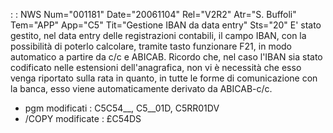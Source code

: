  :  : NWS Num="001181" Date="20061104" Rel="V2R2" Atr="S. Buffoli" Tem="APP" App="C5" Tit="Gestione IBAN da data entry" Sts="20"
E' stato gestito, nel data entry delle registrazioni contabili, il campo IBAN, con la possibilità di
poterlo calcolare, tramite tasto funzionare F21, in modo automatico a partire da c/c e ABICAB.
Ricordo che, nel caso l'IBAN sia stato codificato nelle estensioni dell'anagrafica, non vi è necessità che esso venga riportato sulla rata in quanto, in tutte le forme di comunicazione con la
banca, esso viene automaticamente derivato da ABICAB-c/c.

* pgm modificati :  C5C54__, C5__01D, C5RR01DV
* /COPY modificate :  £C54DS
